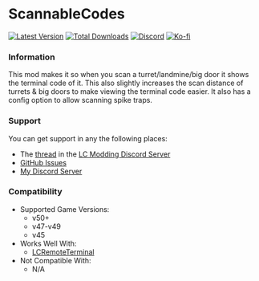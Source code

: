 # ScannableCodes

[![Latest Version](https://img.shields.io/thunderstore/v/Dev1A3/ScannableCodes?style=for-the-badge&logo=thunderstore&logoColor=white)](https://thunderstore.io/c/lethal-company/p/Dev1A3/ScannableCodes)
[![Total Downloads](https://img.shields.io/thunderstore/dt/Dev1A3/ScannableCodes?style=for-the-badge&logo=thunderstore&logoColor=white)](https://thunderstore.io/c/lethal-company/p/Dev1A3/ScannableCodes)
[![Discord](https://img.shields.io/discord/646323142737788928?style=for-the-badge&logo=discord&logoColor=white&label=Discord)](https://discord.gg/DZD2apDnMM)
[![Ko-fi](https://img.shields.io/badge/Donate-F16061.svg?style=for-the-badge&logo=ko-fi&logoColor=white&label=Ko-fi)](https://ko-fi.com/K3K8SOM8U)

### Information

This mod makes it so when you scan a turret/landmine/big door it shows the terminal code of it. This also slightly increases the scan distance of turrets & big doors to make viewing the terminal code easier. It also has a config option to allow scanning spike traps.

### Support

You can get support in any the following places:

- The [thread](https://discord.com/channels/1168655651455639582/1192620220439859290) in the [LC Modding Discord Server](https://discord.gg/lcmod)
- [GitHub Issues](https://github.com/1A3Dev/LC-ScannableCodes/issues)
- [My Discord Server](https://discord.gg/DZD2apDnMM)

### Compatibility

- Supported Game Versions:
  - v50+
  - v47-v49
  - v45
- Works Well With:
  - [LCRemoteTerminal](https://thunderstore.io/c/lethal-company/p/hesukastro/LCRemoteTerminal/)
- Not Compatible With:
  - N/A
